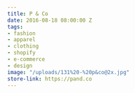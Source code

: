 ```yaml
---
title: P & Co
date: 2016-08-18 08:00:00 Z
tags:
- fashion
- apparel
- clothing
- shopify
- e-commerce
- design
image: "/uploads/131%20-%20p&co@2x.jpg"
store-link: https://pand.co
---
```


